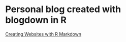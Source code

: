 # Personal blog created with blogdown in R

[Creating Websites with R Markdown](https://bookdown.org/yihui/blogdown/)
